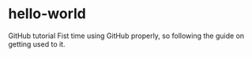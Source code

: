 # hello-world
GitHub tutorial
Fist time using GitHub properly, so following the guide on getting used to it.
